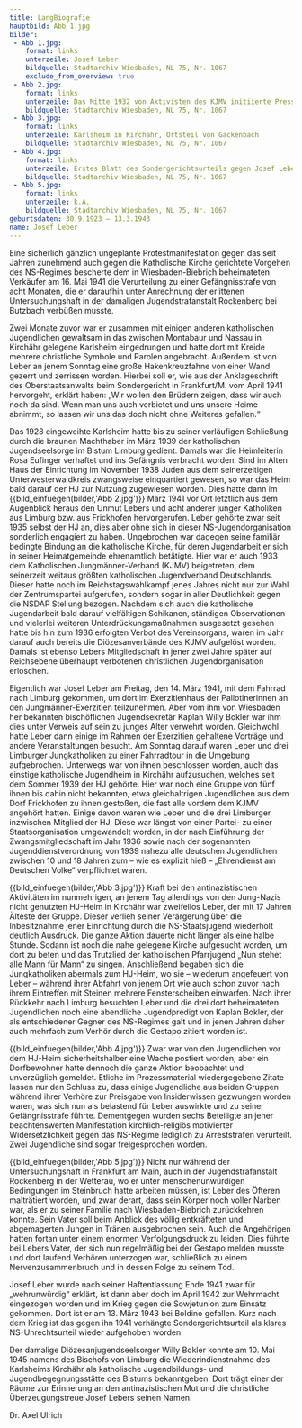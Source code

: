 ```yaml
---
title: LangBiografie
hauptbild: Abb 1.jpg
bilder:
 - Abb 1.jpg:
    format: links
    unterzeile: Josef Leber
    bildquelle: Stadtarchiv Wiesbaden, NL 75, Nr. 1067
    exclude_from_overview: true
 - Abb 2.jpg:
    format: links
    unterzeile: Das Mitte 1932 von Aktivisten des KJMV initiierte Presseorgan war dezidiert antinazistisch positioniert, weshalb dieser Leitartikel bereits zu einem ersten Verbot führte. Anfang 1936 ereilte das Periodikum, das noch mehrmals verboten worden ist und im Sommer 1935 in „Michael. Wochenschrift junger Deutscher“ umbenannt werden musste, das endgültige Verbot.  
    bildquelle: Stadtarchiv Wiesbaden, NL 75, Nr. 1067
 - Abb 3.jpg:
    format: links
    unterzeile: Karlsheim in Kirchähr, Ortsteil von Gackenbach
    bildquelle: Stadtarchiv Wiesbaden, NL 75, Nr. 1067
 - Abb 4.jpg:
    format: links
    unterzeile: Erstes Blatt des Sondergerichtsurteils gegen Josef Leber
    bildquelle: Stadtarchiv Wiesbaden, NL 75, Nr. 1067
 - Abb 5.jpg:
    format: links
    unterzeile: k.A.
    bildquelle: Stadtarchiv Wiesbaden, NL 75, Nr. 1067
geburtsdaten: 30.9.1923 – 13.3.1943
name: Josef Leber
---
```

Eine sicherlich gänzlich ungeplante Protestmanifestation gegen das seit
Jahren zunehmend auch gegen die Katholische Kirche gerichtete Vorgehen
des NS-Regimes bescherte dem in Wiesbaden-Biebrich beheimateten
Verkäufer am 16. Mai 1941 die Verurteilung zu einer Gefängnisstrafe von
acht Monaten, die er daraufhin unter Anrechnung der erlittenen
Untersuchungshaft in der damaligen Jugendstrafanstalt Rockenberg bei
Butzbach verbüßen musste.

Zwei Monate zuvor war er zusammen mit einigen anderen katholischen
Jugendlichen gewaltsam in das zwischen Montabaur und Nassau in Kirchähr
gelegene Karlsheim eingedrungen und hatte dort mit Kreide mehrere
christliche Symbole und Parolen angebracht. Außerdem ist von Leber an
jenem Sonntag eine große Hakenkreuzfahne von einer Wand gezerrt und
zerrissen worden. Hierbei soll er, wie aus der Anklageschrift des
Oberstaatsanwalts beim Sondergericht in Frankfurt/M. vom April 1941
hervorgeht, erklärt haben: „Wir wollen den Brüdern zeigen, dass wir auch
noch da sind. Wenn man uns auch verbietet und uns unsere Heime abnimmt,
so lassen wir uns das doch nicht ohne Weiteres gefallen.“

Das 1928 eingeweihte Karlsheim hatte bis zu seiner vorläufigen
Schließung durch die braunen Machthaber im März 1939 der katholischen
Jugendseelsorge im Bistum Limburg gedient. Damals war die Heimleiterin
Rosa Eufinger verhaftet und ins Gefängnis verbracht worden. Sind im
Alten Haus der Einrichtung im November 1938 Juden aus dem seinerzeitigen
Unterwesterwaldkreis zwangsweise einquartiert gewesen, so war das Heim
bald darauf der HJ zur Nutzung zugewiesen worden. Dies hatte dann im
{{bild_einfuegen(bilder,'Abb 2.jpg')}} März 1941 vor Ort letztlich aus dem Augenblick heraus den Unmut Lebers
und acht anderer junger Katholiken aus Limburg bzw. aus Frickhofen
hervorgerufen. Leber gehörte zwar seit 1935 selbst der HJ an, dies aber
ohne sich in dieser NS-Jugendorganisation sonderlich engagiert zu haben.
Ungebrochen war dagegen seine familiär bedingte Bindung an die
katholische Kirche, für deren Jugendarbeit er sich in seiner
Heimatgemeinde ehrenamtlich betätigte. Hier war er auch 1933 dem
Katholischen Jungmänner-Verband (KJMV) beigetreten, dem seinerzeit
weitaus größten katholischen Jugendverband Deutschlands. Dieser hatte
noch im Reichstagswahlkampf jenes Jahres nicht nur zur Wahl der
Zentrumspartei aufgerufen, sondern sogar in aller Deutlichkeit gegen die
NSDAP Stellung bezogen. Nachdem sich auch die katholische Jugendarbeit
bald darauf vielfältigen Schikanen, ständigen Observationen und
vielerlei weiteren Unterdrückungsmaßnahmen ausgesetzt gesehen hatte bis
hin zum 1936 erfolgten Verbot des Vereinsorgans, waren im Jahr darauf
auch bereits die Diözesanverbände des KJMV aufgelöst worden. Damals ist
ebenso Lebers Mitgliedschaft in jener zwei Jahre später auf Reichsebene
überhaupt verbotenen christlichen Jugendorganisation erloschen.

Eigentlich war Josef Leber am Freitag, den 14. März 1941, mit dem
Fahrrad nach Limburg gekommen, um dort im Exerzitienhaus der
Pallotinerinnen an den Jungmänner-Exerzitien teilzunehmen. Aber vom ihm
von Wiesbaden her bekannten bischöflichen Jugendsekretär Kaplan Willy
Bokler war ihm dies unter Verweis auf sein zu junges Alter verwehrt
worden. Gleichwohl hatte Leber dann einige im Rahmen der Exerzitien
gehaltene Vorträge und andere Veranstaltungen besucht. Am Sonntag darauf
waren Leber und drei Limburger Jungkatholiken zu einer Fahrradtour in
die Umgebung aufgebrochen. Unterwegs war von ihnen beschlossen worden,
auch das einstige katholische Jugendheim in Kirchähr aufzusuchen,
welches seit dem Sommer 1939 der HJ gehörte. Hier war noch eine Gruppe
von fünf ihnen bis dahin nicht bekannten, etwa gleichaltrigen
Jugendlichen aus dem Dorf Frickhofen zu ihnen gestoßen, die fast alle
vordem dem KJMV angehört hatten. Einige davon waren wie Leber und die
drei Limburger inzwischen Mitglied der HJ. Diese war längst von einer
Partei- zu einer Staatsorganisation umgewandelt worden, in der nach
Einführung der Zwangsmitgliedschaft im Jahr 1936 sowie nach der
sogenannten Jugenddienstverordnung von 1939 nahezu alle deutschen
Jugendlichen zwischen 10 und 18 Jahren zum – wie es explizit hieß –
„Ehrendienst am Deutschen Volke“ verpflichtet waren.

{{bild_einfuegen(bilder,'Abb 3.jpg')}} Kraft bei den antinazistischen Aktivitäten im nunmehrigen, an
jenem Tag allerdings von den Jung-Nazis nicht genutzten HJ-Heim in
Kirchähr war zweifellos Leber, der mit 17 Jahren Älteste der Gruppe.
Dieser verlieh seiner Verärgerung über die Inbesitznahme jener
Einrichtung durch die NS-Staatsjugend wiederholt deutlich Ausdruck. Die
ganze Aktion dauerte nicht länger als eine halbe Stunde. Sodann ist noch
die nahe gelegene Kirche aufgesucht worden, um dort zu beten und das
Trutzlied der katholischen Pfarrjugend „Nun stehet alle Mann für Mann“
zu singen. Anschließend begaben sich die Jungkatholiken abermals zum
HJ-Heim, wo sie – wiederum angefeuert von Leber – während ihrer Abfahrt
von jenem Ort wie auch schon zuvor nach ihrem Eintreffen mit Steinen
mehrere Fensterscheiben einwarfen. Nach ihrer Rückkehr nach Limburg
besuchten Leber und die drei dort beheimateten Jugendlichen noch eine
abendliche Jugendpredigt von Kaplan Bokler, der als entschiedener Gegner
des NS-Regimes galt und in jenen Jahren daher auch mehrfach zum Verhör
durch die Gestapo zitiert worden ist.

{{bild_einfuegen(bilder,'Abb 4.jpg')}} Zwar war von den Jugendlichen vor dem HJ-Heim sicherheitshalber eine
Wache postiert worden, aber ein Dorfbewohner hatte dennoch die ganze
Aktion beobachtet und unverzüglich gemeldet. Etliche im Prozessmaterial
wiedergegebene Zitate lassen nur den Schluss zu, dass einige Jugendliche
aus beiden Gruppen während ihrer Verhöre zur Preisgabe von Insiderwissen
gezwungen worden waren, was sich nun als belastend für Leber auswirkte
und zu seiner Gefängnisstrafe führte. Dementgegen wurden sechs
Beteiligte an jener beachtenswerten Manifestation kirchlich-religiös
motivierter Widersetzlichkeit gegen das NS-Regime lediglich zu
Arreststrafen verurteilt. Zwei Jugendliche sind sogar freigesprochen
worden.

{{bild_einfuegen(bilder,'Abb 5.jpg')}} Nicht nur während der Untersuchungshaft in Frankfurt am Main, auch in
der Jugendstrafanstalt Rockenberg in der Wetterau, wo er unter
menschenunwürdigen Bedingungen im Steinbruch hatte arbeiten müssen, ist
Leber des Öfteren malträtiert worden, und zwar derart, dass sein Körper
noch voller Narben war, als er zu seiner Familie nach Wiesbaden-Biebrich
zurückkehren konnte. Sein Vater soll beim Anblick des völlig
entkräfteten und abgemagerten Jungen in Tränen ausgebrochen sein. Auch
die Angehörigen hatten fortan unter einem enormen Verfolgungsdruck zu
leiden. Dies führte bei Lebers Vater, der sich nun regelmäßig bei der
Gestapo melden musste und dort laufend Verhören unterzogen war,
schließlich zu einem Nervenzusammenbruch und in dessen Folge zu seinem
Tod.

Josef Leber wurde nach seiner Haftentlassung Ende 1941 zwar für
„wehrunwürdig“ erklärt, ist dann aber doch im April 1942 zur Wehrmacht
eingezogen worden und im Krieg gegen die Sowjetunion zum Einsatz
gekommen. Dort ist er am 13. März 1943 bei Boldino gefallen. Kurz nach
dem Krieg ist das gegen ihn 1941 verhängte Sondergerichtsurteil als
klares NS-Unrechtsurteil wieder aufgehoben worden.

Der damalige Diözesanjugendseelsorger Willy Bokler konnte am 10. Mai
1945 namens des Bischofs von Limburg die Wiederindienstnahme des
Karlsheims Kirchähr als katholische Jugendbildungs- und
Jugendbegegnungsstätte des Bistums bekanntgeben. Dort trägt einer der
Räume zur Erinnerung an den antinazistischen Mut und die christliche
Überzeugungstreue Josef Lebers seinen Namen.

Dr. Axel Ulrich
